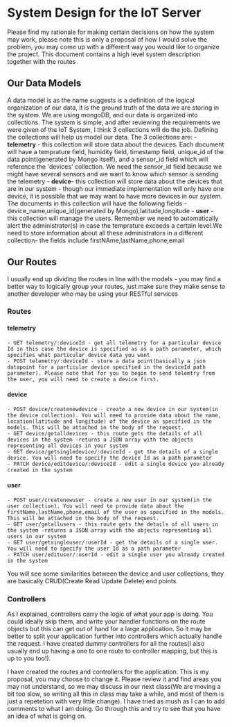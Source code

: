 # System Design for the IoT Server

Please find my rationale for making certain decisions on how the system may work, please note this is only a proposal of how I would solve the problem, you may come up with a different way you would like to organize the project. This document contains a high level system description together with the routes

## Our Data Models

A data model is as the name suggests is a definition of the logical organization of our data, it is the ground truth of the data we are storing in the system. We are using mongoDB, and our data is organized into collections. The system is simple, and after reviewing the requirements we were given of the IoT System, I think 3 collections will do the job. Defining the collections will help us model our data. The 3 collections are: - **telemetry** - this collection will store data about the devices. Each document will have a temprature field, humidity field, timestamp field, unique_id of the data point(generated by Mongo itself), and a sensor_id field which will reference the 'devices' collection. We need the sensor_id field because we might have several sensors and we want to know which sensor is sending the telemetry - **device**- this collection will store data about the devices that are in our system - though our immediate implementation will only have one device, it is possible that we may want to have more devices in our system. The documents in this collection will have the following fields - device_name,unique_id(generated by Mongo),latitude,longitude - **user** - this collection will manage the users. Remember we need to automatically alert the administrator(s) in case the temprature exceeds a certain level.We need to store information about all these administrators in a different collection- the fields include firstNAme,lastName,phone,email

## Our Routes

I usually end up dividing the routes in line with the models - you may find a better way to logically group your routes, just make sure they make sense to another developer who may be using your RESTful services

### Routes

#### telemetry

    - GET telemetry/:deviceId - get all telemetry for a particular device Id in this case the device is specified as as a path parameter, which specifies what particular device data you want
    - POST telemetry/:deviceId - store a data point(basically a json datapoint for a particular device specified in the deviceId path parameter). Please note that for you to begin to send telemtry from the user, you will need to create a device first.

#### device

    - POST device/createnewdevice - create a new device in our system(in the device collection). You will need to provide data about the name, location(latitude and longitude) of the device as specified in the models. This will be attached in the body of the request.
    - GET device/getalldevices - this route gets the details of all devices in the system -returns a JSON array with the objects representing all devices in your system
    - GET device/getsingledevice/:deviceId - get the details of a single device. You will need to specify the device Id as a path parameter
    - PATCH device/editdevice/:deviceId - edit a single device you already created in the system

#### user

    - POST user/createnewuser - create a new user in our system(in the user collection). You will need to provide data about the firstName,lastName,phone,email of the user as specified in the models. This will be attached in the body of the request.
    - GET user/getallusers - this route gets the details of all users in the system -returns a JSON array with the objects representing all users in our system
    - GET user/getsingleuser/:userId - get the details of a single user. You will need to specify the user Id as a path parameter
    - PATCH user/edituser/:userId - edit a single user you already created in the system

You will see some similarities between the device and user collections, they are basically CRUD(Create Read Update Delete) end points.

### Controllers

As I explained, controllers carry the logic of what your app is doing. You could ideally skip them, and write your handler functions on the route objects but this can get out of hand for a large application. So it may be better to split your application further into controllers which actually handle the request. I have created dummy controllers for all the routes(I also usually end up having a one to one route to controller mapping, but this is up to you too!).

I have created the routes and controllers for the application. This is my proposal, you may choose to change it. Please review it and find areas you may not understand, so we may discuss in our next class(We are moving a bit too slow, so writing all this in class may take a while, and most of them is just a repetetion with very little change). I have tried as mush as I can to add comments to what I am doing. Go through this and try to see that you have an idea of what is going on.
